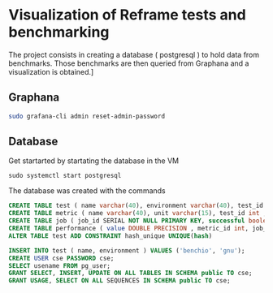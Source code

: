 
# Visualization of Reframe tests and benchmarking 

The project consists in creating a database ( postgresql ) to hold data from benchmarks. Those benchmarks are then queried from Graphana and a visualization is obtained.]

## Graphana

```bash
sudo grafana-cli admin reset-admin-password
```

## Database 

Get startarted by startating the database in the VM
```
sudo systemctl start postgresql 
```

The database was created with the commands 

```SQL
CREATE TABLE test ( name varchar(40), environment varchar(40), test_id SERIAL NOT NULL PRIMARY KEY , hash VARCHAR(20) );
CREATE TABLE metric ( name varchar(40), unit varchar(15), test_id int , CONSTRAINT testk FOREIGN KEY(test_id) REFERENCES test (test_id) ON DELETE CASCADE, metric_id SERIAL NOT NULL PRIMARY KEY );
CREATE TABLE job ( job_id SERIAL NOT NULL PRIMARY KEY, successful boolean, start_time TIMESTAMP WITH TIME ZONE, test_id int, CONSTRAINT testk FOREIGN KEY(test_id) REFERENCES test(test_id)   );
CREATE TABLE performance ( value DOUBLE PRECISION , metric_id int, job_id int, benchmark_id SERIAL NOT NULL PRIMARY KEY, CONSTRAINT metrick FOREIGN KEY(metric_id) REFERENCES metric, CONSTRAINT jobk FOREIGN KEY(job_id) REFERENCES job ON DELETE CASCADE  );
ALTER TABLE test ADD CONSTRAINT hash_unique UNIQUE(hash) 

```

```SQL
INSERT INTO test ( name, environment ) VALUES ('benchio', 'gnu');
CREATE USER cse PASSWORD cse;
SELECT usename FROM pg_user;
GRANT SELECT, INSERT, UPDATE ON ALL TABLES IN SCHEMA public TO cse;
GRANT USAGE, SELECT ON ALL SEQUENCES IN SCHEMA public TO cse;
```
